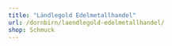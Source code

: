 ```yaml
---
title: "Ländlegold Edelmetallhandel"
url: /dornbirn/laendlegold-edelmetallhandel/
shop: Schmuck
---
```

